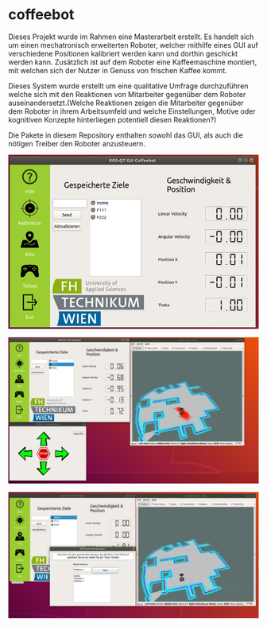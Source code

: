 # coffeebot

Dieses Projekt wurde im Rahmen eine Masterarbeit erstellt. Es handelt sich um einen mechatronisch erweiterten Roboter, welcher mithilfe eines GUI auf verschiedene Positionen kalibriert werden kann und dorthin geschickt werden kann. Zusätzlich ist auf dem Roboter eine Kaffeemaschine montiert, mit welchen sich der Nutzer in Genuss von frischen Kaffee kommt.

Dieses System wurde erstellt um eine qualitative Umfrage durchzuführen welche sich mit den Reaktionen von Mitarbeiter gegenüber dem Roboter auseinandersetzt.(Welche Reaktionen zeigen die Mitarbeiter gegenüber dem Roboter in ihrem Arbeitsumfeld und welche Einstellungen, Motive oder kognitiven Konzepte hinterliegen potentiell diesen Reaktionen?)

Die Pakete in diesem Repository enthalten sowohl das GUI, als auch die nötigen Treiber den Roboter anzusteuern.


![alt text](https://github.com/wolwalstud/coffeebot/blob/main/startside.png)

![alt text](https://github.com/wolwalstud/coffeebot/blob/main/gui.png)

![alt text](https://github.com/wolwalstud/coffeebot/blob/main/kalibration.png)
